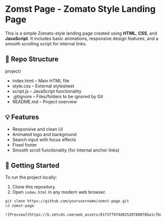 # Zomst Page - Zomato Style Landing Page

This is a simple Zomato-style landing page created using **HTML**, **CSS**, and **JavaScript**. It includes basic animations, responsive design features, and a smooth scrolling script for internal links.

## 📁 Repo Structure

project/

- index.html – Main HTML file
- style.css – External stylesheet
- script.js – JavaScript functionality
- .gitignore – Files/folders to be ignored by Git
- README.md – Project overview

## 💡 Features

- Responsive and clean UI
- Animated logo and background
- Search input with focus effects
- Fixed footer
- Smooth scroll functionality (for internal anchor links)

## 🚀 Getting Started

To run the project locally:

1. Clone this repository.
2. Open `index.html` in any modern web browser.

```bash
git clone https://github.com/yourusername/zomst-page.git
cd zomst-page

![Preview](https://b.zmtcdn.com/web_assets/81f3ff974d82520780078ba1cfbd453a1583259680.png)

